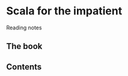 Scala for the impatient
=======================
Reading notes

The book
--------

Contents
--------

